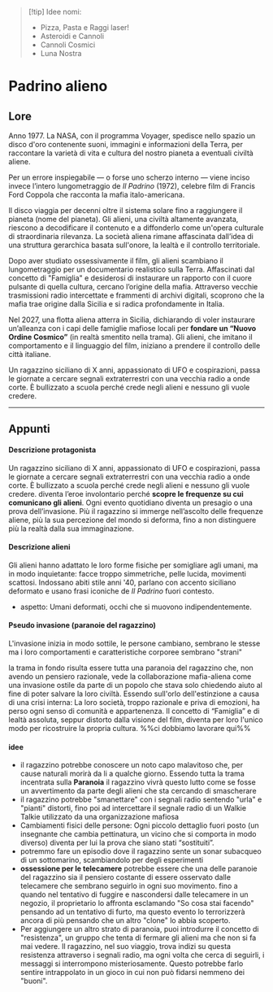 
>[!tip] Idee nomi:
>- Pizza, Pasta e Raggi laser!
>- Asteroidi e Cannoli
>- Cannoli Cosmici
>- Luna Nostra
# Padrino alieno
## Lore
Anno 1977. La NASA, con il programma Voyager, spedisce nello spazio un disco d'oro contenente suoni, immagini e informazioni della Terra, per raccontare la varietà di vita e cultura del nostro pianeta a eventuali civiltà aliene.

Per un errore inspiegabile — o forse uno scherzo interno — viene inciso invece l’intero lungometraggio de _Il Padrino_ (1972), celebre film di Francis Ford Coppola che racconta la mafia italo-americana.

Il disco viaggia per decenni oltre il sistema solare fino a raggiungere il pianeta (nome del pianeta). Gli alieni, una civiltà altamente avanzata, riescono a decodificare il contenuto e a diffonderlo come un'opera culturale di straordinaria rilevanza. La società aliena rimane affascinata dall’idea di una struttura gerarchica basata sull'onore, la lealtà e il controllo territoriale.

Dopo aver studiato ossessivamente il film, gli alieni scambiano il lungometraggio per un documentario realistico sulla Terra. Affascinati dal concetto di "Famiglia" e desiderosi di instaurare un rapporto con il cuore pulsante di quella cultura, cercano l’origine della mafia. Attraverso vecchie trasmissioni radio intercettate e frammenti di archivi digitali, scoprono che la mafia trae origine dalla Sicilia e si radica profondamente in Italia.

Nel 2027, una flotta aliena atterra in Sicilia, dichiarando di voler instaurare un’alleanza con i capi delle famiglie mafiose locali per **fondare un “Nuovo Ordine Cosmico”** (in realtà smentito nella trama). Gli alieni, che imitano il comportamento e il linguaggio del film, iniziano a prendere il controllo delle città italiane.

Un ragazzino siciliano di X anni, appassionato di UFO e cospirazioni, passa le giornate a cercare segnali extraterrestri con una vecchia radio a onde corte. È bullizzato a scuola perché crede negli alieni e nessuno gli vuole credere.

---
## Appunti
#### Descrizione protagonista
Un ragazzino siciliano di X anni, appassionato di UFO e cospirazioni, passa le giornate a cercare segnali extraterrestri con una vecchia radio a onde corte. È bullizzato a scuola perché crede negli alieni e nessuno gli vuole credere.
diventa l’eroe involontario perché **scopre le frequenze su cui comunicano gli alieni**.
Ogni evento quotidiano diventa un presagio o una prova dell’invasione. Più il ragazzino si immerge nell’ascolto delle frequenze aliene, più la sua percezione del mondo si deforma, fino a non distinguere più la realtà dalla sua immaginazione.
#### Descrizione alieni
Gli alieni hanno adattato le loro forme fisiche per somigliare agli umani, ma in modo inquietante: facce troppo simmetriche, pelle lucida, movimenti scattosi. Indossano abiti stile anni '40, parlano con accento siciliano deformato e usano frasi iconiche de _Il Padrino_ fuori contesto.
- aspetto: Umani deformati, occhi che si muovono indipendentemente.

#### Pseudo invasione (paranoie del ragazzino)
L'invasione inizia in modo sottile, le persone cambiano, sembrano le stesse ma i loro comportamenti e caratteristiche corporee sembrano "strani"

la trama in fondo risulta essere tutta una paranoia del ragazzino che, non avendo un pensiero razionale, vede la collaborazione mafia-aliena come una invasione ostile da parte di un popolo che stava solo chiedendo aiuto al fine di poter salvare la loro civiltà.
Essendo sull'orlo dell'estinzione a causa di una crisi interna: La loro società, troppo razionale e priva di emozioni, ha perso ogni senso di comunità e appartenenza.
Il concetto di “Famiglia” e di lealtà assoluta, seppur distorto dalla visione del film, diventa per loro l'unico modo per ricostruire la propria cultura.
%%ci dobbiamo lavorare qui%%

#### idee 
- il ragazzino potrebbe conoscere un noto capo malavitoso che, per cause naturali morirà da li a qualche giorno. Essendo tutta la trama incentrata sulla **Paranoia** il ragazzino vivrà questo lutto come se fosse un avvertimento da parte degli alieni che sta cercando di smascherare
- il ragazzino potrebbe "smanettare" con i segnali radio sentendo "urla" e "pianti" distorti, fino poi ad intercettare il segnale radio di un Walkie Talkie utilizzato da una organizzazione mafiosa
- Cambiamenti fisici delle persone: Ogni piccolo dettaglio fuori posto (un insegnante che cambia pettinatura, un vicino che si comporta in modo diverso) diventa per lui la prova che siano stati “sostituiti”.
- potremmo fare un episodio dove il ragazzino sente un sonar subacqueo di un sottomarino, scambiandolo per degli esperimenti
- **ossessione per le telecamere** potrebbe essere che una delle paranoie del ragazzino sia il pensiero costante di essere osservato dalle telecamere che sembrano seguirlo in ogni suo movimento. fino a quando nel tentativo di fuggire e nascondersi dalle telecamere in un negozio, il proprietario lo affronta esclamando "So cosa stai facendo" pensando ad un tentativo di furto, ma questo evento lo terrorizzerà ancora di più pensando che un altro "clone" lo abbia scoperto.
- Per aggiungere un altro strato di paranoia, puoi introdurre il concetto di "resistenza", un gruppo che tenta di fermare gli alieni ma che non si fa mai vedere. Il ragazzino, nel suo viaggio, trova indizi su questa resistenza attraverso i segnali radio, ma ogni volta che cerca di seguirli, i messaggi si interrompono misteriosamente. Questo potrebbe farlo sentire intrappolato in un gioco in cui non può fidarsi nemmeno dei "buoni".
